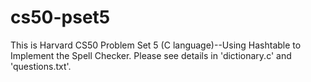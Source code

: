 # cs50-pset5

This is Harvard CS50 Problem Set 5 (C language)--Using Hashtable to Implement the Spell Checker. Please see details in 'dictionary.c' and 'questions.txt'.  
